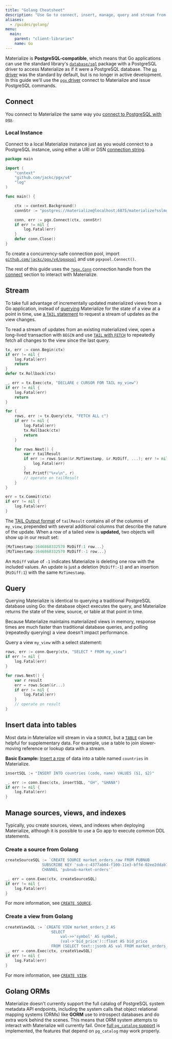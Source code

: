 ```yaml
---
title: "Golang Cheatsheet"
description: "Use Go to connect, insert, manage, query and stream from Materialize."
aliases:
  - /guides/golang/
menu:
  main:
    parent: "client-libraries"
    name: Go
---
```


Materialize is **PostgreSQL-compatible**, which means that Go applications can use the standard library's [`database/sql`](https://pkg.go.dev/database/sql) package with a PostgreSQL driver to access Materialize as if it were a PostgreSQL database.
The [`pq` driver](https://github.com/lib/pq) was the standard by default, but is no longer in active development. In this guide we'll use the [`pgx` driver](https://github.com/jackc/pgx) connect to Materialize and issue PostgreSQL commands.

## Connect

You connect to Materialize the same way you [connect to PostgreSQL with `pgx`](https://pkg.go.dev/github.com/jackc/pgx#ConnConfig).

### Local Instance
Connect to a local Materialize instance just as you would connect to a PostgreSQL instance, using either a URI or DSN [connection string](https://pkg.go.dev/github.com/jackc/pgx#ParseConnectionString).

```go
package main

import (
	"context"
	"github.com/jackc/pgx/v4"
	"log"
)

func main() {

	ctx := context.Background()
	connStr := "postgres://materialize@localhost:6875/materialize?sslmode=disable"

	conn, err := pgx.Connect(ctx, connStr)
	if err != nil {
		log.Fatal(err)
	}
	defer conn.Close()
}
```

To create a concurrency-safe connection pool, import [`github.com/jackc/pgx/v4/pgxpool`](https://pkg.go.dev/github.com/jackc/pgx/v4/pgxpool) and use `pgxpool.Connect()`.

The rest of this guide uses the [`*pgx.Conn`](https://pkg.go.dev/github.com/jackc/pgx#Conn) connection handle from the [connect](#connect) section to interact with Materialize.

## Stream

To take full advantage of incrementally updated materialized views from a Go application, instead of [querying](#query) Materialize for the state of a view at a point in time, use [a `TAIL` statement](/sql/tail/) to request a stream of updates as the view changes.

To read a stream of updates from an existing materialized view, open a long-lived transaction with `BEGIN` and use [`TAIL` with `FETCH`](/sql/tail/#tailing-with-fetch) to repeatedly fetch all changes to the view since the last query.

```go
tx, err := conn.Begin(ctx)
if err != nil {
    log.Fatal(err)
    return
}
defer tx.Rollback(ctx)

_, err = tx.Exec(ctx, "DECLARE c CURSOR FOR TAIL my_view")
if err != nil {
    log.Fatal(err)
    return
}

for {
    rows, err := tx.Query(ctx, "FETCH ALL c")
    if err != nil {
        log.Fatal(err)
        tx.Rollback(ctx)
        return
    }

    for rows.Next() {
        var r tailResult
        if err := rows.Scan(&r.MzTimestamp, &r.MzDiff, ...); err != nil {
            log.Fatal(err)
        }
        fmt.Printf("%+v\n", r)
        // operate on tailResult
    }
}

err = tx.Commit(ctx)
if err != nil {
    log.Fatal(err)
}
```

The [TAIL Output format](/sql/tail/#output) of `tailResult` contains all of the columns of `my_view`, prepended with several additional columns that describe the nature of the update.  When a row of a tailed view is **updated,** two objects will show up in our result set:

```go
{MzTimestamp:1646868332570 MzDiff:1 row...}
{MzTimestamp:1646868332570 MzDiff:-1 row...}
```
An `MzDiff` value of `-1` indicates Materialize is deleting one row with the included values. An update is just a deletion (`MzDiff:-1`) and an insertion (`MzDiff:1`) with the same `MzTimestamp`.

## Query

Querying Materialize is identical to querying a traditional PostgreSQL database using Go: the database object executes the query, and Materialize returns the state of the view, source, or table at that point in time.

Because Materialize maintains materialized views in memory, response times are much faster than traditional database queries, and polling (repeatedly querying) a view doesn't impact performance.

Query a view `my_view` with a select statement:

```go
rows, err := conn.Query(ctx, "SELECT * FROM my_view")
if err != nil {
    log.Fatal(err)
}

for rows.Next() {
    var r result
    err = rows.Scan(&r...)
    if err != nil {
        log.Fatal(err)
    }
    // operate on result
}
```

## Insert data into tables

Most data in Materialize will stream in via a `SOURCE`, but a [`TABLE`](/sql/create-table/) can be helpful for supplementary data.
For example, use a table to join slower-moving reference or lookup data with a stream.

**Basic Example:** [Insert a row](/sql/insert/) of data into a table named `countries` in Materialize.

```go
insertSQL := "INSERT INTO countries (code, name) VALUES ($1, $2)"

_, err := conn.Exec(ctx, insertSQL, "GH", "GHANA")
if err != nil {
    log.Fatal(err)
}
```

## Manage sources, views, and indexes

Typically, you create sources, views, and indexes when deploying Materialize, although it is possible to use a Go app to execute common DDL statements.

### Create a source from Golang

```go
createSourceSQL := `CREATE SOURCE market_orders_raw FROM PUBNUB
                SUBSCRIBE KEY 'sub-c-4377ab04-f100-11e3-bffd-02ee2ddab7fe
                CHANNEL 'pubnub-market-orders'`

_, err = conn.Exec(ctx, createSourceSQL)
if err != nil {
    log.Fatal(err)
}
```
For more information, see [`CREATE SOURCE`](/sql/create-source/).

### Create a view from Golang

```go
createViewSQL := `CREATE VIEW market_orders_2 AS
                    SELECT
                        val->>'symbol' AS symbol,
                        (val->'bid_price')::float AS bid_price
                    FROM (SELECT text::jsonb AS val FROM market_orders_raw)`
_, err = conn.Exec(ctx, createViewSQL)
if err != nil {
    log.Fatal(err)
}
```

For more information, see [`CREATE VIEW`](/sql/create-view/).

## Golang ORMs

Materialize doesn't currently support the full catalog of PostgreSQL system metadata API endpoints, including the system calls that object relational mapping systems (ORMs) like **GORM** use to introspect databases and do extra work behind the scenes. This means that ORM system attempts to interact with Materialize will currently fail. Once [full `pg_catalog` support](https://github.com/MaterializeInc/materialize/issues/2157) is implemented, the features that depend on  `pg_catalog` may work properly.
